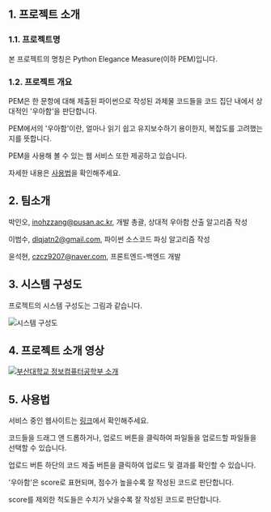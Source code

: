 ## 1. 프로젝트 소개
### 1.1. 프로젝트명

본 프로젝트의 명칭은 Python Elegance Measure(이하 PEM)입니다.

### 1.2. 프로젝트 개요

PEM은 한 문항에 대해 제출된 파이썬으로 작성된 과제물 코드들을 코드 집단 내에서 상대적인 '우아함'을 판단합니다.

PEM에서의 '우아함'이란, 얼마나 읽기 쉽고 유지보수하기 용이한지, 복잡도를 고려했는지를 뜻합니다.

PEM을 사용해 볼 수 있는 웹 서비스 또한 제공하고 있습니다.

자세한 내용은 [사용법](https://github.com/ParkInoh/Capstone-2022-1-22/blob/main/README.md#5-%EC%82%AC%EC%9A%A9%EB%B2%95)을 확인해주세요.

## 2. 팀소개

박인오, inohzzang@pusan.ac.kr, 개발 총괄, 상대적 우아함 산출 알고리즘 작성

이범수, dlqjatn2@gmail.com, 파이썬 소스코드 파싱 알고리즘 작성

윤석현, czcz9207@naver.com, 프론트엔드-백엔드 개발

## 3. 시스템 구성도

프로젝트의 시스템 구성도는 그림과 같습니다.

![시스템 구성도](https://user-images.githubusercontent.com/37135287/195737936-93679299-aa98-413a-8e7c-3a1aa5828ba9.png)

## 4. 프로젝트 소개 영상

[![부산대학교 정보컴퓨터공학부 소개](http://img.youtube.com/vi/zh_gQ_lmLqE/0.jpg)](https://youtu.be/zh_gQ_lmLqE)

## 5. 사용법

서비스 중인 웹사이트는 [링크](https://pythonelegance.herokuapp.com/)에서 확인해주세요.

코드들을 드래그 앤 드롭하거나, 업로드 버튼을 클릭하여 파일들을 업로드할 파일들을 선택할 수 있습니다.

업로드 버튼 하단의 코드 제출 버튼을 클릭하여 업로드 및 결과를 확인할 수 있습니다.

'우아함'은 score로 표현되며, 점수가 높을수록 잘 작성된 코드로 판단합니다.

score를 제외한 척도들은 수치가 낮을수록 잘 작성된 코드로 판단합니다.
